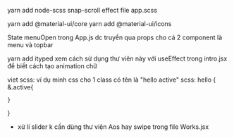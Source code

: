 yarn add node-scss 
snap-scroll effect file app.scss

yarn add @material-ui/core
yarn add @material-ui/icons

State menuOpen trong App.js dc truyền qua props cho cả 2 component là menu và topbar

yarn add ityped
xem cách sử dụng thư viên này với useEffect trong intro.jsx để biết cách tạo animation chữ

viet scss: 
ví dụ mình css cho 1 class có tên là "hello active"
scss: hello {
    &.active{

    }
}

- xử lí slider k cần dùng thư viện Aos hay swipe trong file Works.jsx